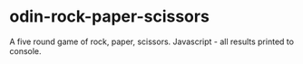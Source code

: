# odin-rock-paper-scissors
A five round game of rock, paper, scissors. Javascript - all results printed to console. 